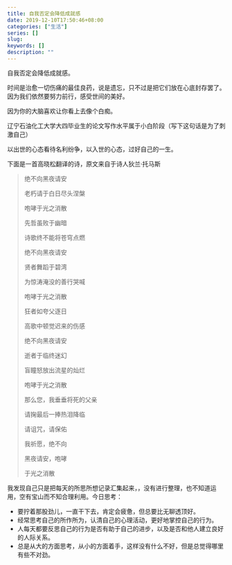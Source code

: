 ```yaml
---
title: 自我否定会降低成就感
date: 2019-12-10T17:50:46+08:00
categories: ["生活"]
series: []
slug: 
keywords: []
description: ""
---
```


自我否定会降低成就感。

时间是治愈一切伤痛的最佳良药，说是遗忘，只不过是把它们放在心底封存罢了。因为我们依然要努力前行，感受世间的美好。

因为你的大脑喜欢让你看上去像个白痴。

辽宁石油化工大学大四毕业生的论文写作水平属于小白阶段（写下这句话是为了刺激自己）

以出世的心态看待名利纷争，以入世的心态，过好自己的一生。

下面是一首高晓松翻译的诗，原文来自于诗人狄兰·托马斯

> 绝不向黑夜请安
>
> 老朽请于白日尽头涅槃
>
> 咆哮于光之消散
>
> 先哲虽败于幽暗
>
> 诗歌终不能将苍穹点燃
>
> 绝不向黑夜请安
>
> 贤者舞蹈于碧湾
>
> 为惊涛淹没的善行哭喊
>
> 咆哮于光之消散
>
> 狂者如夸父逐日
>
> 高歌中顿觉迟来的伤感
>
> 绝不向黑夜请安
>
> 逝者于临终迷幻
>
> 盲瞳怒放出流星的灿烂
>
> 咆哮于光之消散
>
> 那么您，我垂垂将死的父亲
>
> 请掬最后一捧热泪降临
>
> 请诅咒，请保佑
>
> 我祈愿，绝不向
>
> 黑夜请安，咆哮
>
> 于光之消散

我发现自己只是把每天的所思所想记录汇集起来，，没有进行整理，也不知道运用，空有宝山而不知合理利用。今日思考：

* 要拧着那股劲儿，一直干下去，肯定会疲惫，但总要比无聊透顶好。
* 经常思考自己的所作所为，认清自己的心理活动，更好地掌控自己的行为。
* 人每天都要反思自己的行为是否有助于自己的进步，以及是否和他人建立良好的人际关系。
* 总是从大的方面思考，从小的方面着手，这样没有什么不好，但是总觉得哪里有些不对劲。